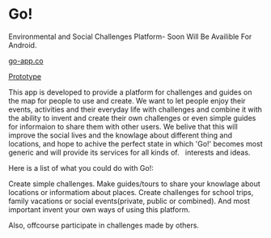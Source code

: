 # Go!

Environmental and Social Challenges Platform- Soon Will Be Availible For Android.

<a href="http://go-app.co">go-app.co</a>

<a href="https://invis.io/7F9ORADAW">Prototype</a>

 This app is developed to provide a platform for challenges and guides on the map for people to use and create.
 We want to let people enjoy their events, activities and their everyday life with challenges and combine it with the
 ability to invent and create their own challenges or even simple guides for informaion to share them with other users.
 We belive that this will improve the social lives and the knowlage about different thing and locations, 
 and hope to achive the perfect state in which 'Go!' becomes most generic and will provide its services for all kinds of.   interests and ideas.
 
 Here is a list of what you could do with Go!:
 
 Create simple challenges.
 Make guides/tours to share your knowlage about locations or informatiom about places.
 Create challenges for school trips, family vacations or social events(private, public or combined).
 And most important invent your own ways of using this platform.
 
 
 
 Also, offcourse participate in challenges made by others.
